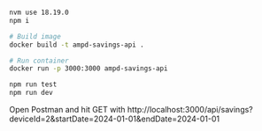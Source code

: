 ```bash

nvm use 18.19.0
npm i

# Build image
docker build -t ampd-savings-api .

# Run container
docker run -p 3000:3000 ampd-savings-api

npm run test
npm run dev
```

Open Postman and hit GET with http://localhost:3000/api/savings?deviceId=2&startDate=2024-01-01&endDate=2024-01-01
